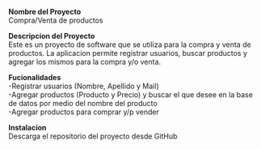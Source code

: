 <b>Nombre del Proyecto<br></b>
Compra/Venta de productos

<b>Descripcion del Proyecto<br></b>
Este es un proyecto de software que se utiliza para la compra y venta de productos. La aplicacion permite registrar usuarios, buscar productos y agregar los mismos para la compra y/o venta.

<b>Fucionalidades<br></b>
-Registrar usuarios (Nombre, Apellido y Mail) <br>
-Agregar productos (Producto y Precio) y buscar el que desee en la base de datos por medio del nombre del producto<br>
-Agregar productos para comprar y/p vender

<b>Instalacion<br></b>
Descarga el repositorio del proyecto desde GitHub

